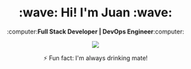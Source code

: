 <h1 align="center"><b>:wave: Hi! I'm Juan :wave:</b></h1>
<p align="center">:computer:<b>Full Stack Developer | DevOps Engineer</b>:computer:</p>

<p align="center"><img src="https://github-readme-stats.vercel.app/api?username=jpromanonet&&show_icons=true&title_color=00fa9a&icon_color=00c87b&text_color=00fa9a&bg_color=191919"></p>

<p align="center">⚡ Fun fact: I'm always drinking mate!</p>
